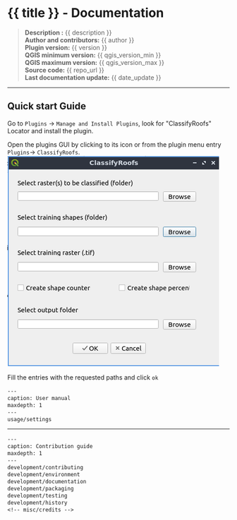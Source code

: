 # {{ title }} - Documentation

> **Description :** {{ description }}  
> **Author and contributors:** {{ author }}  
> **Plugin version:** {{ version }}  
> **QGIS minimum version:** {{ qgis_version_min }}  
> **QGIS maximum version:** {{ qgis_version_max }}  
> **Source code:** {{ repo_url }}  
> **Last documentation update:** {{ date_update }}

----

## Quick start Guide

Go to `Plugins` -> `Manage and Install Plugins`, look for "ClassifyRoofs" Locator and install the plugin.

Open the plugins GUI by clicking to its icon or from the plugin menu entry `Plugins`-> `ClassifyRoofs`.
![gui](https://github.com/DINFO-UniFI/RoofClassify/blob/master/img/gui.png)

Fill the entries with the requested paths and click `ok`

```{toctree}
---
caption: User manual
maxdepth: 1
---
usage/settings
```

----

```{toctree}
---
caption: Contribution guide
maxdepth: 1
---
development/contributing
development/environment
development/documentation
development/packaging
development/testing
development/history
<!-- misc/credits -->
```
